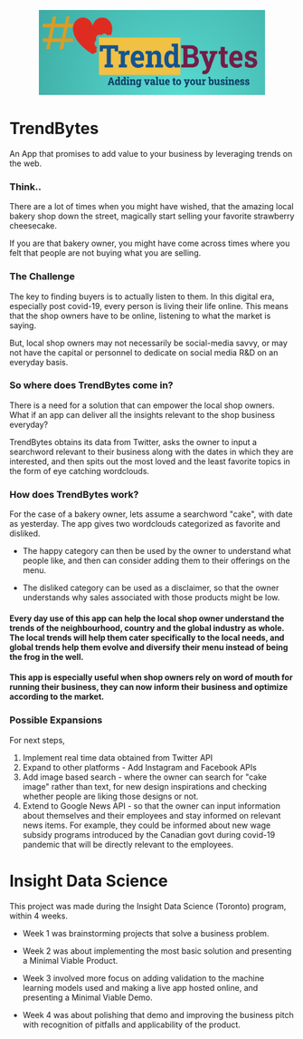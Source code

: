 
<p align="center">
<img src="https://github.com/prashansa/InsightDataScience/blob/master/TrendBytes/TrendBytes/static/images/logo-final.png" width="400" height="150">
</p>  





# TrendBytes
An App that promises to add value to your business by leveraging trends on the web. 

### Think.. 
There are a lot of times when you might have wished, that the amazing local bakery shop down the street, magically start selling your favorite strawberry cheesecake. 

If you are that bakery owner, you might have come across times where you felt that people are not buying what you are selling. 

### The Challenge
The key to finding buyers is to actually listen to them. In this digital era, especially post covid-19, every person is living their life online. This means that the shop owners have to be online, listening to what the market is saying. 

But, local shop owners may not necessarily be social-media savvy, or may not have the capital or personnel to dedicate on social media R&D on an everyday basis. 

### So where does TrendBytes come in? 
There is a need for a solution that can empower the local shop owners. What if an app can deliver all the insights relevant to the shop business everyday? 

TrendBytes obtains its data from Twitter, asks the owner to input a searchword relevant to their business along with the dates in which they are interested, and then spits out the most loved and the least favorite topics in the form of eye catching wordclouds. 

### How does TrendBytes work? 
For the case of a bakery owner, lets assume a searchword "cake", with date as yesterday. The app gives two wordclouds categorized as favorite and disliked. 

* The happy category can then be used by the owner to understand what people like, and then can consider adding them to their offerings on the menu. 

* The disliked category can be used as a disclaimer, so that the owner understands why sales associated with those products might be low. 

#### Every day use of this app can help the local shop owner understand the trends of the neighbourhood, country and the global industry as whole. The local trends will help them cater specifically to the local needs, and global trends help them evolve and diversify their menu instead of being the frog in the well. 

#### This app is especially useful when shop owners rely on word of mouth for running their business, they can now inform their business and optimize according to the market. 


### Possible Expansions
For next steps, 

1. Implement real time data obtained from Twitter API
2. Expand to other platforms - Add Instagram and Facebook APIs
3. Add image based search - where the owner can search for "cake image" rather than text, for new design inspirations and checking whether people are liking those designs or not. 
4. Extend to Google News API - so that the owner can input information about themselves and their employees and stay informed on relevant news items. For example, they could be informed about new wage subsidy programs introduced by the Canadian govt during covid-19 pandemic that will be directly relevant to the employees. 

# Insight Data Science

This project was made during the Insight Data Science (Toronto) program, within 4 weeks. 

* Week 1 was brainstorming projects that solve a business problem. 

* Week 2 was about implementing the most basic solution and presenting a Minimal Viable Product. 

* Week 3 involved more focus on adding validation to the machine learning models used and making a live app hosted online, and presenting a Minimal Viable Demo. 

* Week 4 was about polishing that demo and improving the business pitch with recognition of pitfalls and applicability of the product. 









